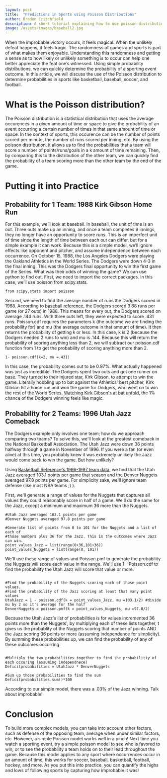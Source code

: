 ```yaml
---
layout: post
title:  "Predictions in Sports using Poisson Distributions"
author: Braden Critchfield
description: A short tutorial explaining how to use poisson distributions to calculate the probability of sport outcomes.
image: /assets/images/baseball2.jpg
---
```


When the improbable victory occurs, it feels magical. When the unlikely defeat happens, it feels tragic. The randomness of games and sports is part of what makes them enjoyable. Understanding this randomness and getting a sense as to how likely or unlikely something is to occur can help one better appreciate the feat one’s witnessed.
Using simple probability distributions, we can quickly determine the probability of a sporting event outcome. In this article, we will discuss the use of the Poisson distribution to determine probabilities in sports like basketball, baseball, soccer, and football.

# What is the Poisson distribution?

The Poisson distribution is a statistical distribution that uses the average occurences in a given amount of time or space to give the probability of an event occurring a certain number of times in that same amount of time or space. In the context of sports, this occurence can be the number of points scored per minute, the number of runs scored per inning, etc. By using the poisson distribution, it allows us to find the probabilities that a team will score x number of points/runs/goals in a k amount of time remaining. Then, by comparing this to the distribution of the other team, we can quickly find the probability of a team scoring more than the other team by the end of the game. 

# Putting it into Practice
## Probability for 1 Team: 1988 Kirk Gibson Home Run

For this example, we’ll look at baseball. In baseball, the unit of time is an out. Three outs make up an inning, and once a team completes 9 innings, they no longer have an opportunity to score runs. This is an imperfect unit of time since the length of time between each out can differ, but for a simple example it can work. Because this is a simple model, we’ll ignore effects like opponent and pitcher, and assume independence between each occurrence.
On October 15, 1988, the Los Angeles Dodgers were playing the Oakland Athletics in the World Series. The Dodgers were down 4-3 in the final inning. This was the Dodgers final opportunity to win the first game of the Series. What was their odds of winning the game? We can use python to find out.
First, we need to import the correct packages. In this case, we’ll use poisson from scipy.stats.

```
from scipy.stats import poisson

```

Second, we need to find the average number of runs the Dodgers scored in 1988. According to [baseball reference](https://www.baseball-reference.com/leagues/majors/1988.shtml), the Dodgers scored 3.88 runs per game (or 27 outs) in 1988. This means for every out, the Dodgers scored on average .144 runs. With three outs left, they were expected to score .431 runs.
Poisson.cdf requires the parameters k (the outcome we are finding the probability for) and mu (the average outcome in that amount of time). It then returns the probability of getting k or less. In this case, k is 2 (because the Dodgers needed 2 runs to win) and mu is .144. Because this will return the probability of scoring anything less than 2, we will subtract our poisson.cdf function from 1 to get the probability of scoring anything more than 2. 

```
1- poisson.cdf(k=2, mu =.431)
```

In this case, the probability comes out to be 0.97%. What actually happened was just as incredible. The Dodgers spent two outs and got one runner on base. They turned to their injured star, Kirk Gibson, to attempt to win the game. Literally hobbling up to bat against the Athletics' best pitcher, Kirk Gibson hit a home run and won the game for Dodgers, who went on to win the rest of the World Series. [Watching Kirk Gibson's at bat unfold](https://www.youtube.com/watch?v=Db2sFZVGxJ4), the 1% chance of the Dodgers winning feels like magic.

## Probability for 2 Teams: 1996 Utah Jazz Comeback
The Dodgers example only involves one team; how do we approach comparing two teams? To solve this, we'll look at the greatest comeback in the National Basketball Association. 
The Utah Jazz were down 36 points halfway through a game in November of 1996. If you were a fan (or even alive) at this time, you probably knew it was extremely unlikely the Jazz would come back to win the game. But how unlikely? 

Using [Basketball Reference's 1996-1997 team data](https://www.basketball-reference.com/leagues/NBA_1997.html), we find that the Utah Jazz averaged 103.1 points per game that season and the Denver Nuggets averaged 97.8 points per game. For simplicity sake, we'll ignore team defense (like most NBA teams ;) ).

First, we'll generate a range of values for the Nuggets that captures all values they could reasonably score in half of a game. We'll do the same for the Jazz, except a minimum and maximum 36 more than the Nuggets.

```
#Utah Jazz averaged 103.1 points per game
#Denver Nuggets averaged 97.8 points per game

#Generate list of points from 0 to 101 for the Nuggets and a list of each of 
#those numbers plus 36 for the Jazz. This is the outcomes where Jazz can win.
point_values_Jazz = list(range(0+36,101+36))
point_values_Nuggets = list(range(0, 101))

```

We'll use these range of values and Poisson.pmf to generate the probability the Nuggets will score each value in the range. We'll use 1 - Poisson.cdf to find the probability the Utah Jazz will score that value or more. 

```

#Find the probability of the Nuggets scoring each of those point values.
#Find the probability of the Jazz scoring at least that many point values
UtahJazz = 1 - poisson.cdf(k = point_values_Jazz, mu =103.1/2) #divide mu by 2 so it's average for the half
DenverNuggets = poisson.pmf(k = point_values_Nuggets, mu =97.8/2)

```
Because the Utah Jazz's list of probabilities is for values incremented 36 points more than the Nuggets', by multiplying each of these lists together, t gives us the probablity of the Nuggets scoring that number of points AND the Jazz scoring 36 points or more (assuming independence for simplicity). By summing these probabilities up, we can find the probability of any of these outcomes occurring. 

```

#Multiply the two probabilities together to find the probabilitiy of each occuring (assuming independnece)
Deficitprobabilities = UtahJazz * DenverNuggets

#Sum up those probabilities to find the sum
Deficitprobabilities.sum()*100
```

According to our simple model, there was a .03% of the Jazz winning. Talk about improbable!

# Conclusion
To build more complex models, you can take into account other factors, such as defense of the opposing team, average when under similar factors, etc. However, a simple Poisson model works well in a pinch! Next time you watch a sporting event, try a simple poisson model to see who is favored to win, or to see the probability a team holds on to their lead throughout the game. Because this model applies to any sport where occurrences occur in an amount of time, this works for soccer, baseball, basketball, football, hockey, and more. As you put this into practice, you can quantify the highs and lows of following sports by capturing how improbable it was!


